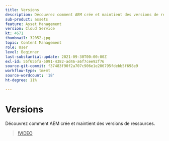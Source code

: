 ```yaml
---
title: Versions
description: Découvrez comment AEM crée et maintient des versions de ressources.
sub-product: assets
feature: Asset Management
version: Cloud Service
kt: 4671
thumbnail: 32052.jpg
topic: Content Management
role: User
level: Beginner
last-substantial-update: 2021-09-30T00:00:00Z
exl-id: 55f655fa-5091-4382-ad46-a6f7cee92f76
source-git-commit: f37483f90f2a707c906e1e206795fdebb5f698e9
workflow-type: tm+mt
source-wordcount: '18'
ht-degree: 11%

---
```


# Versions

Découvrez comment AEM crée et maintient des versions de ressources.

>[!VIDEO](https://video.tv.adobe.com/v/32052/?quality=12&learn=on&hidetitle=true)
